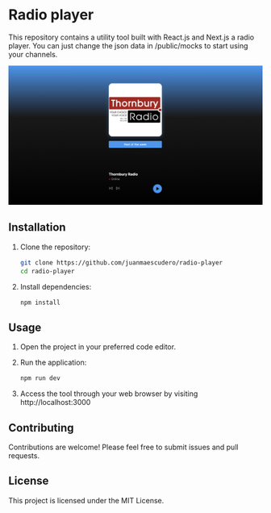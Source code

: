 # Radio player

This repository contains a utility tool built with React.js and Next.js a radio player. You can just change the json data in /public/mocks to start using your channels.

<p align="center">
    <img src="https://github.com/juanmaescudero/radio-player/blob/master/public/screenshots/sample-desktop.png?raw=true" alt="Radio player">
</p>

## Installation

1. Clone the repository:

   ```bash
   git clone https://github.com/juanmaescudero/radio-player
   cd radio-player 
   
2. Install dependencies:

   ```bash
   npm install

## Usage

1. Open the project in your preferred code editor.
2. Run the application:

   ```bash
   npm run dev

3. Access the tool through your web browser by visiting http://localhost:3000

## Contributing

Contributions are welcome! Please feel free to submit issues and pull requests.

## License

This project is licensed under the MIT License.
